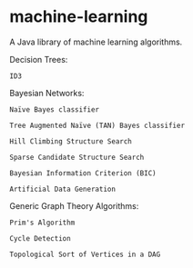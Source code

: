 machine-learning
================

A Java library of machine learning algorithms.

Decision Trees:
   
    ID3
    
Bayesian Networks:
   
    Naïve Bayes classifier
    
    Tree Augmented Naïve (TAN) Bayes classifier
    
    Hill Climbing Structure Search
    
    Sparse Candidate Structure Search
    
    Bayesian Information Criterion (BIC)
    
    Artificial Data Generation
    
    
Generic Graph Theory Algorithms:
    
    Prim's Algorithm
    
    Cycle Detection
    
    Topological Sort of Vertices in a DAG
    


